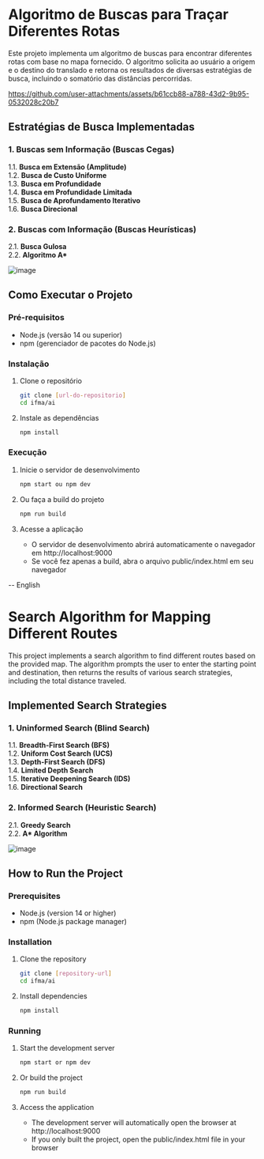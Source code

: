 # Algoritmo de Buscas para Traçar Diferentes Rotas

Este projeto implementa um algoritmo de buscas para encontrar diferentes rotas com base no mapa fornecido. O algoritmo solicita ao usuário a origem e o destino do translado e retorna os resultados de diversas estratégias de busca, incluindo o somatório das distâncias percorridas.

https://github.com/user-attachments/assets/b61ccb88-a788-43d2-9b95-0532028c20b7

## Estratégias de Busca Implementadas

### 1. Buscas sem Informação (Buscas Cegas)
1.1. **Busca em Extensão (Amplitude)**  
1.2. **Busca de Custo Uniforme**  
1.3. **Busca em Profundidade**  
1.4. **Busca em Profundidade Limitada**  
1.5. **Busca de Aprofundamento Iterativo**  
1.6. **Busca Direcional**  

### 2. Buscas com Informação (Buscas Heurísticas)
2.1. **Busca Gulosa**  
2.2. **Algoritmo A\*** 
 
![image](https://github.com/user-attachments/assets/196eb895-e85f-4925-adb9-e7ffe57db948)

## Como Executar o Projeto

### Pré-requisitos
- Node.js (versão 14 ou superior)
- npm (gerenciador de pacotes do Node.js)

### Instalação
1. Clone o repositório
   ```bash
   git clone [url-do-repositorio]
   cd ifma/ai
   ```

2. Instale as dependências
   ```bash
   npm install
   ```

### Execução
1. Inicie o servidor de desenvolvimento
   ```bash
   npm start ou npm dev
   ```

2. Ou faça a build do projeto
   ```bash
   npm run build
   ```

3. Acesse a aplicação
   - O servidor de desenvolvimento abrirá automaticamente o navegador em http://localhost:9000
   - Se você fez apenas a build, abra o arquivo public/index.html em seu navegador

-- English

# Search Algorithm for Mapping Different Routes

This project implements a search algorithm to find different routes based on the provided map. The algorithm prompts the user to enter the starting point and destination, then returns the results of various search strategies, including the total distance traveled.

## Implemented Search Strategies

### 1. Uninformed Search (Blind Search)
1.1. **Breadth-First Search (BFS)**  
1.2. **Uniform Cost Search (UCS)**  
1.3. **Depth-First Search (DFS)**  
1.4. **Limited Depth Search**  
1.5. **Iterative Deepening Search (IDS)**  
1.6. **Directional Search**  

### 2. Informed Search (Heuristic Search)
2.1. **Greedy Search**  
2.2. **A\* Algorithm**  

 
![image](https://github.com/user-attachments/assets/196eb895-e85f-4925-adb9-e7ffe57db948)

## How to Run the Project

### Prerequisites
- Node.js (version 14 or higher)
- npm (Node.js package manager)

### Installation
1. Clone the repository
   ```bash
   git clone [repository-url]
   cd ifma/ai
   ```

2. Install dependencies
   ```bash
   npm install
   ```

### Running
1. Start the development server
   ```bash
   npm start or npm dev
   ```

2. Or build the project
   ```bash
   npm run build
   ```

3. Access the application
   - The development server will automatically open the browser at http://localhost:9000
   - If you only built the project, open the public/index.html file in your browser
